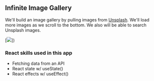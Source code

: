 ## Infinite Image Gallery

We'll build an image gallery by pulling images from [Unsplash](https://unsplash.com/). We'll load more images as we scroll to the bottom. We also will be able to search Unsplash images.

[![](https://scotch-res.cloudinary.com/video/upload/vs_50,dl_200,e_loop/v1592352070/06_-_image_gallery_pzqqa6.gif)])

### React skills used in this app

- Fetching data from an API
- React state w/ useState()
- React effects w/ useEffect()


